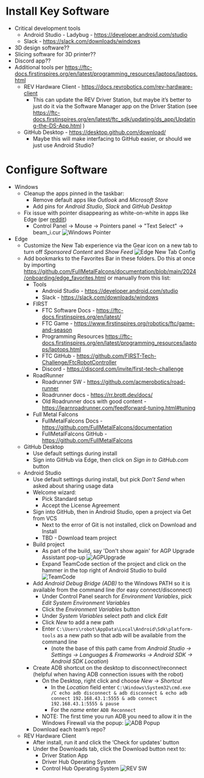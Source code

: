 # Install Key Software
* Critical development tools
  * Android Studio - Ladybug - https://developer.android.com/studio
  * Slack - https://slack.com/downloads/windows 
* 3D design software??
* Slicing software for 3D printer??
* Discord app??
* Additional tools per https://ftc-docs.firstinspires.org/en/latest/programming_resources/laptops/laptops.html 
  * REV Hardware Client - https://docs.revrobotics.com/rev-hardware-client 
    * This can update the REV Driver Station, but maybe it’s better to just do it via the Software Manager app on the Driver Station (see https://ftc-docs.firstinspires.org/en/latest/ftc_sdk/updating/ds_app/Updating-the-DS-App.html )
  * GitHub Desktop - https://desktop.github.com/download/ 
    * Maybe this will make interfacing to GitHub easier, or should we just use Android Studio?

# Configure Software
* Windows
  * Cleanup the apps pinned in the taskbar:
    * Remove default apps like *Outlook* and *Microsoft Store*
    * Add pins for *Android Studio*, *Slack* and *GitHub Desktop*
  * Fix issue with pointer disappearing as white-on-white in apps like Edge (per [reddit](https://www.reddit.com/r/MicrosoftEdge/comments/wo2rtl/white_mouse_cursor_on_white_background_with_light/?rdt=37359 ))
    * Control Panel -> Mouse -> Pointers panel ->  "Text Select" -> beam_i.cur
    ![Windows Pointer](https://github.com/FullMetalFalcons/documentation/blob/main/2024/onboarding/images/Windows%20Pointer%20Options.png)
* Edge
  * Customize the New Tab experience via the Gear icon on a new tab to turn off *Sponsored Content* and *Show Feed*
  ![Edge New Tab Config](https://github.com/FullMetalFalcons/documentation/blob/main/2024/onboarding/images/Edge%20New%20Tab%20Config.png)
  * Add bookmarks to the Favorites Bar in these folders.  Do this at once by importing https://github.com/FullMetalFalcons/documentation/blob/main/2024/onboarding/edge_favorites.html or manually from this list:
    * Tools
      * Android Studio - https://developer.android.com/studio
      * Slack - https://slack.com/downloads/windows
    * FIRST
      * FTC Software Docs - https://ftc-docs.firstinspires.org/en/latest/ 
      * FTC Game - https://www.firstinspires.org/robotics/ftc/game-and-season 
      * Programming Resources https://ftc-docs.firstinspires.org/en/latest/programming_resources/laptops/laptops.html 
      * FTC GitHub - https://github.com/FIRST-Tech-Challenge/FtcRobotController 
      * Discord - https://discord.com/invite/first-tech-challenge 
    * RoadRunner
      * Roadrunner SW - https://github.com/acmerobotics/road-runner 
      * Roadrunner docs - https://rr.brott.dev/docs/ 
      * Old Roadrunner docs with good content - https://learnroadrunner.com/feedforward-tuning.html#tuning 
    * Full Metal Falcons
      * FullMetalFalcons Docs - https://github.com/FullMetalFalcons/documentation
      * FullMetalFalcons GitHub - https://github.com/FullMetalFalcons 
  * GitHub Desktop
    * Use default settings during install
    * Sign into GitHub via Edge, then click on *Sign in to GitHub.com* button
  * Android Studio
    * Use default settings during install, but pick _Don’t Send_ when asked about sharing usage data
    * Welcome wizard:
      * Pick Standard setup
      * Accept the License Agreement
    * Sign into GitHub, then in Android Studio, open a project via Get from VCS
      * Next to the error of Git is not installed, click on Download and Install
      * TBD - Download team project
    * Build project
      * As part of the build, say 'Don't show again' for AGP Upgrade Assistant pop-up
      ![AGPUpgrade](https://github.com/FullMetalFalcons/documentation/blob/main/2024/onboarding/images/AndroidStudio%20-%20Build.png)
      * Expand TeamCode section of the project and click on the hammer in the top right of Android Studio to build
      ![TeamCode](https://github.com/FullMetalFalcons/documentation/blob/main/2024/onboarding/images/AndroidStudio%20-%20TeamCodeProject.png)
    * Add *Android Debug Bridge (ADB)* to the Windows PATH so it is available from the command line (for easy connect/disconnect)
      * Under Control Panel search for *Environment Variables*, pick *Edit System Environment Variables*
      * Click the *Environment Variables* button
      * Under *System Variables* select *path* and click *Edit*
      * Click *New* to add a new path
      * Enter `C:\Users\robot\AppData\Local\Android\Sdk\platform-tools` as a new path so that adb will be available from the command line
        * (note the base of this path came from *Android Studio -> Settings -> Languages & Frameworks -> Android SDK -> Android SDK Location*)
    * Create ADB shortcut on the desktop to disconnect/reconnect (helpful when having ADB connection issues with the robot)
      * On the Desktop, right click and choose *New* -> *Shortcut*
        * In the *Location* field enter `C:\Windows\System32\cmd.exe /C echo adb disconnect & adb disconnect & echo adb connect 192.168.43.1:5555 & adb connect 192.168.43.1:5555 & pause`
        * For the *name* enter `ADB Reconnect`
      * NOTE: The first time you run ADB you need to allow it in the Windows Firewall via the popup:
      ![ADB Popup](https://github.com/FullMetalFalcons/documentation/blob/main/2024/onboarding/images/AndroidStudio%20-%20ADB%20authorize.png)
    * Download each team’s repo?
  * REV Hardware Client
    * After install, run it and click the ‘Check for updates’ button
    * Under the Downloads tab, click the Download button next to:
      * Driver Station App
      * Driver Hub Operating System
      * Control Hub Operating System
    ![REV SW](https://github.com/FullMetalFalcons/documentation/blob/main/2024/onboarding/images/REV%20Hub%20Software.png)

